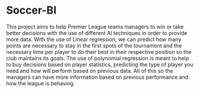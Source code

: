 # Soccer-BI
This project aims to help Premier League teams managers to win or take better decisions with the use of different AI techniques in order to provide more data. With the use of Linear regression, we can predict how many points are necessary to stay in the first spots of the tournament and the necessary time per player to do their best in their respective position so the club maintains its goals. The use of polynomial regression is meant to help to buy decisions based on player statistics, predicting the type of player you need and how will perform based on previous data. All of this so the managers can have more information based on previous performance and how the league is behaving.
